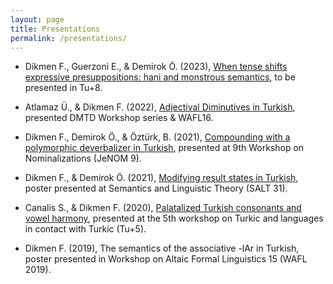 ```yaml
---
layout: page
title: Presentations
permalink: /presentations/
---
```


- Dikmen F., Guerzoni E., & Demirok Ö. (2023), [When tense shifts expressive presuppositions: hani and monstrous semantics](https://furkandikmen.com/assets/presentations/Tu+8.pdf), to be presented in Tu+8.

- Atlamaz Ü., & Dikmen F. (2022), [Adjectival Diminutives in Turkish](https://furkandikmen.com/aassets/presentations/Adjectival_Dimunitives.pdf), presented DMTD Workshop series & WAFL16.

- Dikmen F., Demirok Ö., & Öztürk, B. (2021), [Compounding with a polymorphic deverbalizer in Turkish](https://sites.google.com/view/nominalizations-jenom9/program), presented at 9th Workshop on Nominalizations (JeNOM 9).

- Dikmen F., & Demirok Ö. (2021), [Modifying result states in Turkish](https://osf.io/g8da5/), poster presented at Semantics and Linguistic Theory (SALT 31).

- Canalis S., & Dikmen F. (2020), [Palatalized Turkish consonants and vowel harmony](https://bpb-us-w2.wpmucdn.com/sites.udel.edu/dist/1/9450/files/2019/12/tunamed.pdf), presented at the 5th workshop on Turkic and languages in contact with Turkic (Tu+5).

- Dikmen F. (2019), The semantics of the associative -lAr in Turkish, poster presented in Workshop on Altaic Formal Linguistics 15 (WAFL 2019).


